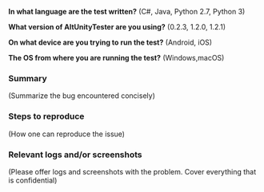 **In what language are the test written?** 
(C#, Java, Python 2.7, Python 3)

**What version of AltUnityTester are you using?**
(0.2.3, 1.2.0, 1.2.1)

**On what device are you trying to run the test?**
(Android, iOS)

**The OS from where you are running the test?**
(Windows,macOS)


### Summary

(Summarize the bug encountered concisely)


### Steps to reproduce

(How one can reproduce the issue)


### Relevant logs and/or screenshots

(Please offer logs and screenshots with the problem. Cover everything that is confidential)
